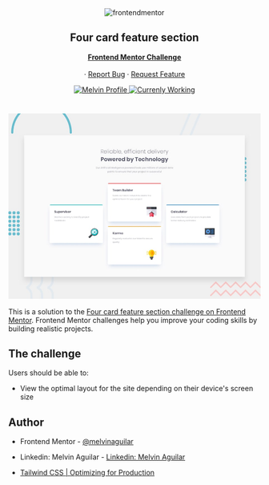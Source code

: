 <div id="top"></div>

<div align="center">

  <img src="https://www.frontendmentor.io/static/images/logo-mobile.svg" alt="frontendmentor" width="80">

  <h2 align="center">Four card feature section</h2>
  <p align="center">
    <a href="https://www.frontendmentor.io/challenges/"><strong>Frontend Mentor Challenge</strong></a>
    <br />
    <br />
    ·
    <a href="https://github.com/MelvinAguilar/" target="_blank">Report Bug</a>
    ·
    <a href="https://github.com/MelvinAguilar/" target="_blank">Request Feature</a>
  </p>
</div>


<!-- Bagdes -->
<div align="center">
  <!-- Profile -->
  <a href="https://www.frontendmentor.io/profile/MelvinAguilar">
    <img src="https://img.shields.io/badge/Profile-Melvin%20Aguilar-07043B?style=for-the-badge&logo=frontendmentor" alt="Melvin Profile">
  </a>
  <!-- Status -->
    <a href="#">
    <img src="https://img.shields.io/badge/Currenly_Working-orange?style=for-the-badge" alt="Currenly Working">
  </a>

</div>

#

<div align="center">

![](./design/desktop-preview.jpg)

</div>

This is a solution to the [Four card feature section challenge on Frontend Mentor](https://www.frontendmentor.io/challenges/four-card-feature-section-weK1eFYK). Frontend Mentor challenges help you improve your coding skills by building realistic projects. 

## The challenge

Users should be able to:

- View the optimal layout for the site depending on their device's screen size


## Author

- Frontend Mentor - [@melvinaguilar](https://www.frontendmentor.io/profile/melvinaguilar)
- Linkedin: Melvin Aguilar - [Linkedin: Melvin Aguilar](https://www.linkedin.com/in/melvinaguilar)



- [Tailwind CSS | Optimizing for Production](https://tailwindcss.com/docs/optimizing-for-production)